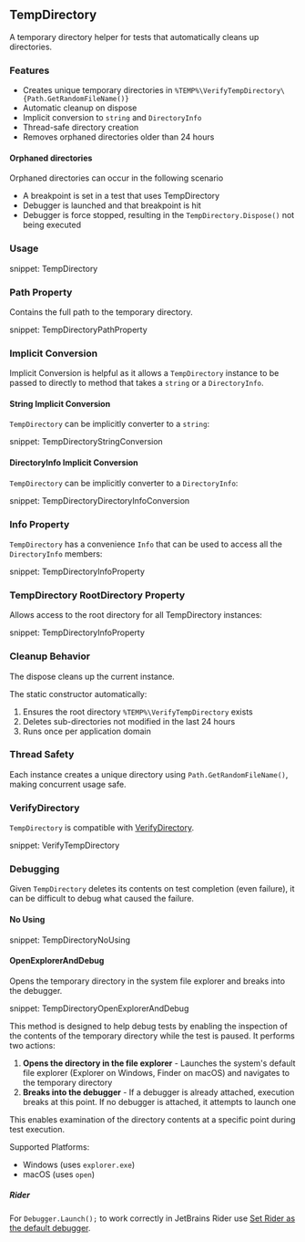 ## TempDirectory

A temporary directory helper for tests that automatically cleans up directories.


### Features

- Creates unique temporary directories in `%TEMP%\VerifyTempDirectory\{Path.GetRandomFileName()}`
- Automatic cleanup on dispose
- Implicit conversion to `string` and `DirectoryInfo`
- Thread-safe directory creation
- Removes orphaned directories older than 24 hours


#### Orphaned directories

Orphaned directories can occur in the following scenario

 * A breakpoint is set in a test that uses TempDirectory
 * Debugger is launched and that breakpoint is hit
 * Debugger is force stopped, resulting in the `TempDirectory.Dispose()` not being executed


### Usage

snippet: TempDirectory


### Path Property

Contains the full path to the temporary directory.

snippet: TempDirectoryPathProperty


### Implicit Conversion

Implicit Conversion is helpful as it allows a `TempDirectory` instance to be passed to directly to method that takes a `string` or a `DirectoryInfo`.


#### String Implicit Conversion

`TempDirectory` can be implicitly converter to a `string`:

snippet: TempDirectoryStringConversion


#### DirectoryInfo Implicit Conversion

`TempDirectory` can be implicitly converter to a `DirectoryInfo`:

snippet: TempDirectoryDirectoryInfoConversion


### Info Property

`TempDirectory` has a convenience `Info` that can be used to access all the `DirectoryInfo` members:

snippet: TempDirectoryInfoProperty


### TempDirectory RootDirectory Property

Allows access to the root directory for all TempDirectory instances:

snippet: TempDirectoryInfoProperty


### Cleanup Behavior

The dispose cleans up the current instance.

The static constructor automatically:

1. Ensures the root directory `%TEMP%\VerifyTempDirectory` exists
1. Deletes sub-directories not modified in the last 24 hours
1. Runs once per application domain


### Thread Safety

Each instance creates a unique directory using `Path.GetRandomFileName()`, making concurrent usage safe.


### VerifyDirectory

`TempDirectory` is compatible with [VerifyDirectory](/docs/verify-directory.md).

snippet: VerifyTempDirectory


### Debugging

Given `TempDirectory` deletes its contents on test completion (even failure), it can be difficult to debug what caused the failure.


#### No Using

snippet: TempDirectoryNoUsing


#### OpenExplorerAndDebug

Opens the temporary directory in the system file explorer and breaks into the debugger.

snippet: TempDirectoryOpenExplorerAndDebug

This method is designed to help debug tests by enabling the inspection of the contents of the temporary directory while the test is paused. It performs two actions:

 1. **Opens the directory in the file explorer** - Launches the system's default file explorer (Explorer on Windows, Finder on macOS) and navigates to the temporary directory
 1. **Breaks into the debugger** - If a debugger is already attached, execution breaks at this point. If no debugger is attached, it attempts to launch one

This enables examination of the directory contents at a specific point during test execution.

Supported Platforms:

 * Windows (uses `explorer.exe`)
 * macOS (uses `open`)


##### Rider

For `Debugger.Launch();` to work correctly in JetBrains Rider use [Set Rider as the default debugger](https://www.jetbrains.com/help/rider/Settings_Debugger.html#dotNet).